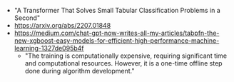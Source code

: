 - "A Transformer That Solves Small Tabular Classification Problems in a Second"
- https://arxiv.org/abs/2207.01848
- https://medium.com/chat-gpt-now-writes-all-my-articles/tabpfn-the-new-xgboost-easy-models-for-efficient-high-performance-machine-learning-1327de095b4f
	- "The training is computationally expensive, requiring significant time and computational resources. However, it is a one-time offline step done during algorithm development."